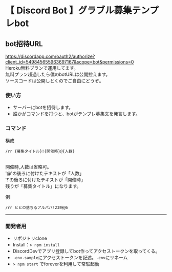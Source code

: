 # 【 Discord Bot 】グラブル募集テンプレbot

## bot招待URL
https://discordapp.com/oauth2/authorize?client_id=549845655963697167&scope=bot&permissions=0
<br>
Heroku無料プランで運用してます。<br>
無料プラン超過したら僕のbotURLは公開控えます。<br>
ソースコードは公開しとくのでご自由にどうぞ。<br>

### 使い方
- サーバーにbotを招待します。
- 誰かがコマンドを打つと、botがテンプレ募集文を発言します。

### コマンド

構成<br>
```
/rr {募集タイトル}!{開催時}@{人数}
```
<br>
開催時,人数は省略可。<br>
'@'の後ろに付けたテキストが「人数」<br>
'!'の後ろに付けたテキストが「開催時」<br>
残りが「募集タイトル」になります。<br>

例<br>
```
/rr ヒヒの落ちるアルバハ!23時@6
```

----------

### 開発者用

- リポジトリclone
- Install：`> npm install`
- DiscordDevでアプリ登録してbot作ってアクセストークンを取ってくる。
- `.env.sample`にアクセストークンを記述。`.env`にリネーム
- `> npm start` でforeverを利用して常駐起動
